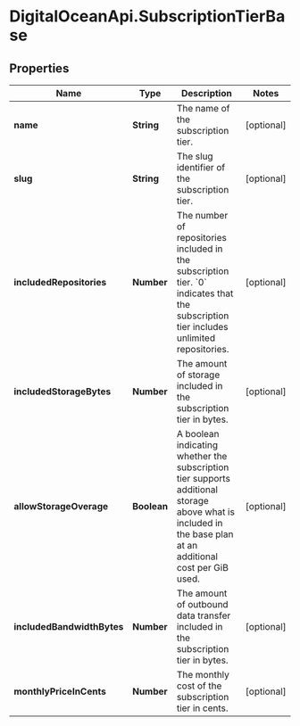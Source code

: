 # DigitalOceanApi.SubscriptionTierBase

## Properties
Name | Type | Description | Notes
------------ | ------------- | ------------- | -------------
**name** | **String** | The name of the subscription tier. | [optional] 
**slug** | **String** | The slug identifier of the subscription tier. | [optional] 
**includedRepositories** | **Number** | The number of repositories included in the subscription tier. &#x60;0&#x60; indicates that the subscription tier includes unlimited repositories. | [optional] 
**includedStorageBytes** | **Number** | The amount of storage included in the subscription tier in bytes. | [optional] 
**allowStorageOverage** | **Boolean** | A boolean indicating whether the subscription tier supports additional storage above what is included in the base plan at an additional cost per GiB used. | [optional] 
**includedBandwidthBytes** | **Number** | The amount of outbound data transfer included in the subscription tier in bytes. | [optional] 
**monthlyPriceInCents** | **Number** | The monthly cost of the subscription tier in cents. | [optional] 
